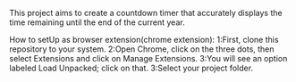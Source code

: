 This project aims to create a countdown timer that accurately displays the time remaining until the end of the current year.

How to setUp as browser extension(chrome extension):
1:First, clone this repository to your system.
2:Open Chrome, click on the three dots, then select Extensions and click on Manage Extensions.
3:You will see an option labeled Load Unpacked; click on that.
3:Select your project folder.

